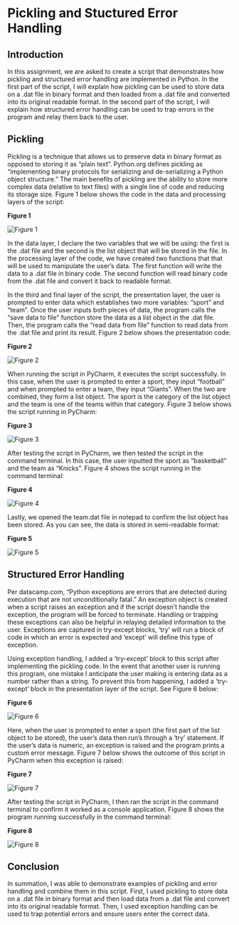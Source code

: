 # Pickling and Stuctured Error Handling
## Introduction
In this assignment, we are asked to create a script that demonstrates how pickling and structured error handling are implemented in Python. In the first part of the script, I will explain how pickling can be used to store data on a .dat file in binary format and then loaded from a .dat file and converted into its original readable format. In the second part of the script, I will explain how structured error handling can be used to trap errors in the program and relay them back to the user. 
## Pickling
Pickling is a technique that allows us to preserve data in binary format as opposed to storing it as “plain text”. Python.org defines pickling as “implementing binary protocols for serializing and de-serializing a Python object structure.” The main benefits of pickling are the ability to store more complex data (relative to text files) with a single line of code and reducing its storage size. Figure 1 below shows the code in the data and processing layers of the script:

**Figure 1**

![Figure 1](Figure1.png)

In the data layer, I declare the two variables that we will be using: the first is the .dat file and the second is the list object that will be stored in the file. In the processing layer of the code, we have created two functions that that will be used to manipulate the user’s data. The first function will write the data to a .dat file in binary code. The second function will read binary code from the .dat file and convert it back to readable format. 

In the third and final layer of the script, the presentation layer, the user is prompted to enter data which establishes two more variables: “sport” and “team”. Once the user inputs both pieces of data, the program calls the “save data to file” function store the data as a list object in the .dat file. Then, the program calls the “read data from file” function to read data from the .dat file and print its result. Figure 2 below shows the presentation code:

**Figure 2**

![Figure 2](https://github.com/shpy086/IntroToProg-Python-Mod07/blob/master/Figure2.png)

When running the script in PyCharm, it executes the script successfully. In this case, when the user is prompted to enter a sport, they input “football” and when prompted to enter a team, they input “Giants”. When the two are combined, they form a list object. The sport is the category of the list object and the team is one of the teams within that category. Figure 3 below shows the script running in PyCharm:

**Figure 3**

![Figure 3](https://github.com/shpy086/IntroToProg-Python-Mod07/blob/master/Figure3.png) 

After testing the script in PyCharm, we then tested the script in the command terminal. In this case, the user inputted the sport as “basketball” and the team as “Knicks”. Figure 4 shows the script running in the command terminal:

**Figure 4**

![Figure 4](https://github.com/shpy086/IntroToProg-Python-Mod07/blob/master/Figure4.png)

Lastly, we opened the team.dat file in notepad to confirm the list object has been stored. As you can see, the data is stored in semi-readable format:

**Figure 5**

![Figure 5](https://github.com/shpy086/IntroToProg-Python-Mod07/blob/master/Figure5.png)

## Structured Error Handling
Per datacamp.com, “Python exceptions are errors that are detected during execution that are not unconditionally fatal.” An exception object is created when a script raises an exception and if the script doesn’t handle the exception, the program will be forced to terminate. Handling or trapping these exceptions can also be helpful in relaying detailed information to the user. Exceptions are captured in try-except blocks, ‘try’ will run a block of code in which an error is expected and ‘except’ will define this type of exception.

Using exception handling, I added a ‘try-except’ block to this script after implementing the pickling code. In the event that another user is running this program, one mistake I anticipate the user making is entering data as a number rather than a string. To prevent this from happening, I added a ‘try-except’ block in the presentation layer of the script. See Figure 6 below:

**Figure 6**

![Figure 6](https://github.com/shpy086/IntroToProg-Python-Mod07/blob/master/Figure6.png)

Here, when the user is prompted to enter a sport (the first part of the list object to be stored), the user’s data then run’s through a ‘try’ statement. If the user’s data is numeric, an exception is raised and the program prints a custom error message. Figure 7 below shows the outcome of this script in PyCharm when this exception is raised:

**Figure 7**

![Figure 7](https://github.com/shpy086/IntroToProg-Python-Mod07/blob/master/Figure7.png)

After testing the script in PyCharm, I then ran the script in the command terminal to confirm it worked as a console application. Figure 8 shows the program running successfully in the command terminal:

**Figure 8**

![Figure 8]( https://github.com/shpy086/IntroToProg-Python-Mod07/blob/master/Figure8.png)

## Conclusion
In summation, I was able to demonstrate examples of pickling and error handling and combine them in this script. First, I used pickling to store data on a .dat file in binary format and then load data from a .dat file and convert into its original readable format. Then, I used exception handling can be used to trap potential errors and ensure users enter the correct data.
